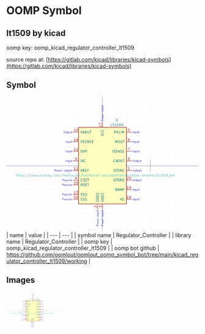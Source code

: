 # OOMP Symbol  
## lt1509  by kicad  
  
oomp key: oomp_kicad_regulator_controller_lt1509  
  
source repo at: [https://gitlab.com/kicad/libraries/kicad-symbols](https://gitlab.com/kicad/libraries/kicad-symbols)  
## Symbol  
  
[![working.png](working_600.png)](working.png)  
| name | value | 
| --- | --- | 
| symbol name | Regulator_Controller | 
| library name | Regulator_Controller | 
| oomp key | oomp_kicad_regulator_controller_lt1509 | 
| oomp bot github | https://github.com/oomlout/oomlout_oomp_symbol_bot/tree/main/kicad_regulator_controller_lt1509/working | 
## Images  
  
[![working.png](working_140.png)](working.png)  
